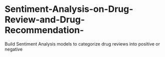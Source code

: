 # Sentiment-Analysis-on-Drug-Review-and-Drug-Recommendation-
Build Sentiment Analysis models to categorize drug reviews into positive or negative
